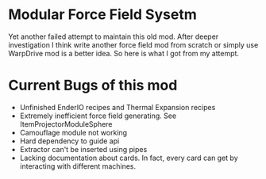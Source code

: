 # Modular Force Field Sysetm
Yet another failed attempt to maintain this old mod. After deeper investigation I think write another force field mod from scratch or simply use WarpDrive mod is a better idea. So here is what I got from my attempt.

# Current Bugs of this mod
- Unfinished EnderIO recipes and Thermal Expansion recipes
- Extremely inefficient force field generating. See ItemProjectorModuleSphere
- Camouflage module not working
- Hard dependency to guide api
- Extractor can't be inserted using pipes
- Lacking documentation about cards. In fact, every card can get by interacting with different machines.
